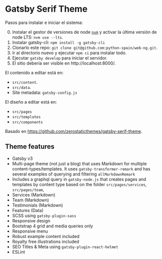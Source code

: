 # Gatsby Serif Theme

Pasos para instalar e iniciar el sistema:

0. Instalar el gestor de versiones de node [`nvm`](https://github.com/nvm-sh/nvm) y activar la última versión de node LTS: `nvm use --lts`.
1. Instalar gatsby-cli: `npm install -g gatsby-cli`
2. Clonarlo este repo: `git clone git@github.com:python-spain/web-ng.git`.
3. Ir al directorio nuevo y ejecutar `npm ci` para instalar todo.
4. Ejecutar `gatsby develop` para iniciar el servidor.
5. El sitio debería ser visible en http://localhost:8000/.


El contenido a editar está en:
- `src/content`.
- `src/data`.
- Site metadata: `gatsby-config.js`


El diseño a editar está en:
- `src/pages`
- `src/templates`
- `src/components`


Basado en https://github.com/zerostaticthemes/gatsby-serif-theme.

## Theme features

- Gatsby v3
- Multi-page theme (not just a blog) that uses Markdown for multiple content-types/templates. It uses `gatsby-transformer-remark` and has several examples of querying and filtering `allMarkdownRemark`
- Includes a graphql query in `gatsby-node.js` that creates pages and templates by content type based on the folder `src/pages/services`, `src/pages/team`,
- Services (Markdown)
- Team (Markdown)
- Testimonials (Markdown)
- Features (Data)
- SCSS using `gatsby-plugin-sass`
- Responsive design
- Bootstrap 4 grid and media queries only
- Responsive menu
- Robust example content included
- Royalty free illustrations included
- SEO Titles & Meta using `gatsby-plugin-react-helmet`
- ESLint
